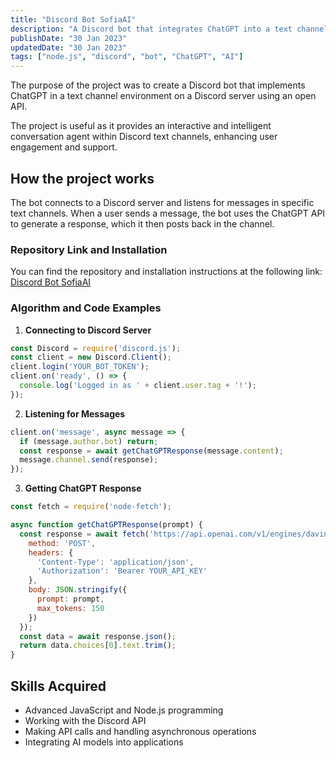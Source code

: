 ```yaml
---
title: "Discord Bot SofiaAI"
description: "A Discord bot that integrates ChatGPT into a text channel environment using an open API"
publishDate: "30 Jan 2023"
updatedDate: "30 Jan 2023"
tags: ["node.js", "discord", "bot", "ChatGPT", "AI"]
---
```

The purpose of the project was to create a Discord bot that implements ChatGPT in a text channel environment on a Discord server using an open API.

The project is useful as it provides an interactive and intelligent conversation agent within Discord text channels, enhancing user engagement and support.

## How the project works

The bot connects to a Discord server and listens for messages in specific text channels. When a user sends a message, the bot uses the ChatGPT API to generate a response, which it then posts back in the channel.

### Repository Link and Installation

You can find the repository and installation instructions at the following link:
[Discord Bot SofiaAI](https://github.com/Fulldroper/discord.bot.sofiaAI)

### Algorithm and Code Examples

1. **Connecting to Discord Server**
```javascript
const Discord = require('discord.js');
const client = new Discord.Client();
client.login('YOUR_BOT_TOKEN');
client.on('ready', () => {
  console.log('Logged in as ' + client.user.tag + '!');
});
```

2. **Listening for Messages**
```javascript
client.on('message', async message => {
  if (message.author.bot) return;
  const response = await getChatGPTResponse(message.content);
  message.channel.send(response);
});
```

3. **Getting ChatGPT Response**
```javascript
const fetch = require('node-fetch');

async function getChatGPTResponse(prompt) {
  const response = await fetch('https://api.openai.com/v1/engines/davinci-codex/completions', {
    method: 'POST',
    headers: {
      'Content-Type': 'application/json',
      'Authorization': 'Bearer YOUR_API_KEY'
    },
    body: JSON.stringify({
      prompt: prompt,
      max_tokens: 150
    })
  });
  const data = await response.json();
  return data.choices[0].text.trim();
}
```

## Skills Acquired

- Advanced JavaScript and Node.js programming
- Working with the Discord API
- Making API calls and handling asynchronous operations
- Integrating AI models into applications

